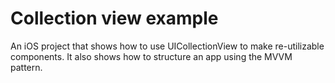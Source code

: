 Collection view example
=======================

An iOS project that shows how to use UICollectionView to make re-utilizable components. It also shows how to structure an app using the MVVM pattern.
